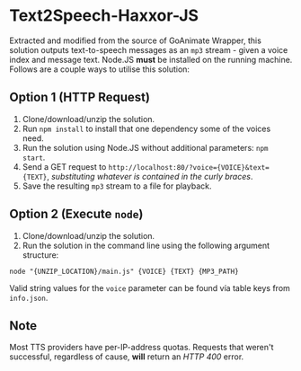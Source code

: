 # Text2Speech-Haxxor-JS
Extracted and modified from the source of GoAnimate Wrapper, this solution outputs text-to-speech messages as an `mp3` stream - given a voice index and message text.  Node.JS **must** be installed on the running machine.  Follows are a couple ways to utilise this solution:

## Option 1 (HTTP Request)
1. Clone/download/unzip the solution.
2. Run `npm install` to install that one dependency some of the voices need.
3. Run the solution using Node.JS without additional parameters: `npm start`.
4. Send a GET request to `http://localhost:80/?voice={VOICE}&text={TEXT}`, *substituting whatever is contained in the curly braces*.
5. Save the resulting `mp3` stream to a file for playback.

## Option 2 (Execute `node`)
1. Clone/download/unzip the solution.
2. Run the solution in the command line using the following argument structure:
```console
node "{UNZIP_LOCATION}/main.js" {VOICE} {TEXT} {MP3_PATH}
```

Valid string values for the `voice` parameter can be found vía table keys from `info.json`.

## Note
Most TTS providers have per-IP-address quotas.  Requests that weren't successful, regardless of cause, **will** return an *HTTP 400* error.
